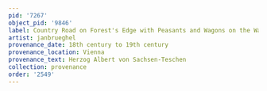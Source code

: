 ```yaml
---
pid: '7267'
object_pid: '9846'
label: Country Road on Forest's Edge with Peasants and Wagons on the Way to the Market
artist: janbrueghel
provenance_date: 18th century to 19th century
provenance_location: Vienna
provenance_text: Herzog Albert von Sachsen-Teschen
collection: provenance
order: '2549'
---
```

